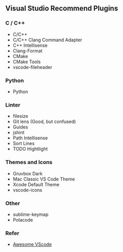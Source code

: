 Visual Studio Recommend Plugins
-------

### C / C++

- C/C++
- C/C++ Clang Command Adapter
- C++ Intellisense
- Clang-Format
- CMake
- CMake Tools
- vscode-fileheader

### Python

- Python

### Linter

- filesize
- Git lens (Good, but confused)
- Guides
- jshint
- Path Intellisense
- Sort Lines
- TODO Hightlight

### Themes and Icons

- Gruvbox Dark
- Mac Classic VS Code Theme
- Xcode Default Theme
- vscode-icons

### Other

- sublime-keymap
- Polacode


### Refer

- [Awesome VScode](https://github.com/viatsko/awesome-vscode)
